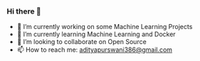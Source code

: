 ### Hi there 👋

<!--
**AdityaPurswani/AdityaPurswani** is a ✨ _special_ ✨ repository because its `README.md` (this file) appears on your GitHub profile.

Here are some ideas to get you started:-->

- 🔭 I’m currently working on some Machine Learning Projects
- 🌱 I’m currently learning Machine Learning and Docker
- 👯 I’m looking to collaborate on Open Source
- 📫 How to reach me: adityapurswani386@gmail.com

